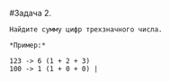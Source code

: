 #Задача 2.
``` 
Найдите сумму цифр трехзначного числа.

*Пример:*

123 -> 6 (1 + 2 + 3)
100 -> 1 (1 + 0 + 0) |
```